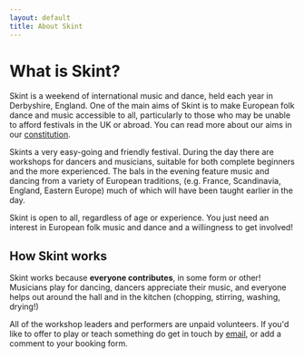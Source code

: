 ```yaml
---
layout: default
title: About Skint
---
```

# What is Skint?
		
Skint is a weekend of international music and dance, held each year in Derbyshire, England. One of the main aims of Skint is to make European folk dance and music accessible to all, particularly to those who may be unable to afford festivals in the UK or abroad. You can read more about our aims in our [constitution](constitution.html).

Skints a very easy-going and friendly festival. During the day there are workshops for dancers and musicians, suitable for both complete beginners and the more experienced. The bals in the evening feature music and dancing from a variety of European traditions, (e.g. France, Scandinavia, England, Eastern Europe) much of which will have been taught earlier in the day.

Skint is open to all, regardless of age or experience. You just need an interest in European folk music and dance and a willingness to get involved!

## How Skint works
		
Skint works because **everyone contributes**, in some form or other! Musicians play for dancing, dancers appreciate their music, and everyone helps out around the hall and in the kitchen (chopping, stirring, washing, drying!)
		 		
All of the workshop leaders and performers are unpaid volunteers. If you'd like to offer to play or teach something do get in touch by [email](mailto:skint.dance@gmail.com), or add a comment to your booking form.